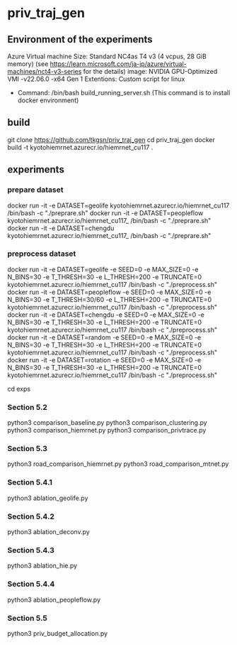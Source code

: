 # priv_traj_gen

## Environment of the experiments

Azure Virtual machine
Size: Standard NC4as T4 v3 (4 vcpus, 28 GiB memory) (see https://learn.microsoft.com/ja-jp/azure/virtual-machines/nct4-v3-series for the details)
image: NVIDIA GPU-Optimized VMI -v22.06.0 -x64 Gen 1
Extentions: Custom script for linux
- Command: /bin/bash build_running_server.sh
(This command is to install docker environment)

## build

git clone https://github.com/tkgsn/priv_traj_gen
cd priv_traj_gen
docker build -t kyotohiemrnet.azurecr.io/hiemrnet_cu117 .

## experiments


### prepare dataset
docker run -it -e DATASET=geolife kyotohiemrnet.azurecr.io/hiemrnet_cu117 /bin/bash -c "./preprare.sh"
docker run -it -e DATASET=peopleflow kyotohiemrnet.azurecr.io/hiemrnet_cu117_ /bin/bash -c "./preprare.sh"
docker run -it -e DATASET=chengdu kyotohiemrnet.azurecr.io/hiemrnet_cu117_ /bin/bash -c "./preprare.sh"


### preprocess dataset
docker run -it -e DATASET=geolife -e SEED=0 -e MAX_SIZE=0 -e N_BINS=30 -e T_THRESH=30 -e L_THRESH=200 -e TRUNCATE=0 kyotohiemrnet.azurecr.io/hiemrnet_cu117 /bin/bash -c "./preprocess.sh"
docker run -it -e DATASET=peopleflow -e SEED=0 -e MAX_SIZE=0 -e N_BINS=30 -e T_THRESH=30/60 -e L_THRESH=200 -e TRUNCATE=0 kyotohiemrnet.azurecr.io/hiemrnet_cu117 /bin/bash -c "./preprocess.sh"
docker run -it -e DATASET=chengdu -e SEED=0 -e MAX_SIZE=0 -e N_BINS=30 -e T_THRESH=30 -e L_THRESH=200 -e TRUNCATE=0 kyotohiemrnet.azurecr.io/hiemrnet_cu117 /bin/bash -c "./preprocess.sh"
docker run -it -e DATASET=random -e SEED=0 -e MAX_SIZE=0 -e N_BINS=30 -e T_THRESH=30 -e L_THRESH=200 -e TRUNCATE=0 kyotohiemrnet.azurecr.io/hiemrnet_cu117 /bin/bash -c "./preprocess.sh"
docker run -it -e DATASET=rotation -e SEED=0 -e MAX_SIZE=0 -e N_BINS=30 -e T_THRESH=30 -e L_THRESH=200 -e TRUNCATE=0 kyotohiemrnet.azurecr.io/hiemrnet_cu117 /bin/bash -c "./preprocess.sh"


cd exps
### Section 5.2
python3 comparison_baseline.py
python3 comparison_clustering.py
python3 comparison_hiemrnet.py
python3 comparison_privtrace.py

### Section 5.3
python3 road_comparison_hiemrnet.py
python3 road_comparison_mtnet.py

### Section 5.4.1
python3 ablation_geolife.py

### Section 5.4.2
python3 ablation_deconv.py

### Section 5.4.3
python3 ablation_hie.py

### Section 5.4.4
python3 ablation_peopleflow.py

### Section 5.5
python3 priv_budget_allocation.py